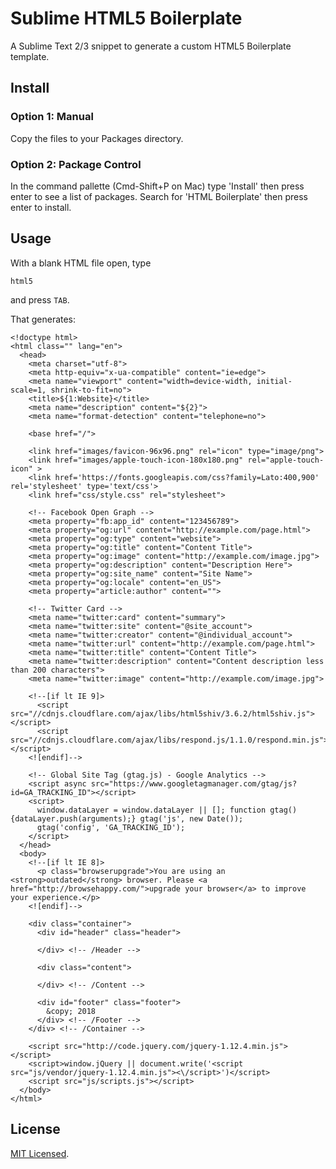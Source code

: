 # Sublime HTML5 Boilerplate

A Sublime Text 2/3 snippet to generate a custom HTML5 Boilerplate template.

## Install

### Option 1: Manual

Copy the files to your Packages directory.

### Option 2: Package Control

In the command pallette (Cmd-Shift+P on Mac) type 'Install' then press enter to see a list of packages. Search for 'HTML Boilerplate' then press enter to install.

## Usage

With a blank HTML file open, type

    html5

and press `TAB`.

That generates:

    <!doctype html>
    <html class="" lang="en">
      <head>
        <meta charset="utf-8">
        <meta http-equiv="x-ua-compatible" content="ie=edge">
        <meta name="viewport" content="width=device-width, initial-scale=1, shrink-to-fit=no">
        <title>${1:Website}</title>
        <meta name="description" content="${2}">
        <meta name="format-detection" content="telephone=no">

        <base href="/">
        
        <link href="images/favicon-96x96.png" rel="icon" type="image/png">
        <link href="images/apple-touch-icon-180x180.png" rel="apple-touch-icon" >
        <link href='https://fonts.googleapis.com/css?family=Lato:400,900' rel='stylesheet' type='text/css'>
        <link href="css/style.css" rel="stylesheet">

        <!-- Facebook Open Graph -->
        <meta property="fb:app_id" content="123456789">
        <meta property="og:url" content="http://example.com/page.html">
        <meta property="og:type" content="website">
        <meta property="og:title" content="Content Title">
        <meta property="og:image" content="http://example.com/image.jpg">
        <meta property="og:description" content="Description Here">
        <meta property="og:site_name" content="Site Name">
        <meta property="og:locale" content="en_US">
        <meta property="article:author" content="">

        <!-- Twitter Card -->
        <meta name="twitter:card" content="summary">
        <meta name="twitter:site" content="@site_account">
        <meta name="twitter:creator" content="@individual_account">
        <meta name="twitter:url" content="http://example.com/page.html">
        <meta name="twitter:title" content="Content Title">
        <meta name="twitter:description" content="Content description less than 200 characters">
        <meta name="twitter:image" content="http://example.com/image.jpg">          
         
        <!--[if lt IE 9]>
          <script src="//cdnjs.cloudflare.com/ajax/libs/html5shiv/3.6.2/html5shiv.js"></script>
          <script src="//cdnjs.cloudflare.com/ajax/libs/respond.js/1.1.0/respond.min.js"></script>
        <![endif]-->    

        <!-- Global Site Tag (gtag.js) - Google Analytics -->
        <script async src="https://www.googletagmanager.com/gtag/js?id=GA_TRACKING_ID"></script>
        <script>
          window.dataLayer = window.dataLayer || []; function gtag(){dataLayer.push(arguments);} gtag('js', new Date());
          gtag('config', 'GA_TRACKING_ID');
        </script>
      </head>
      <body>
        <!--[if lt IE 8]>
          <p class="browserupgrade">You are using an <strong>outdated</strong> browser. Please <a href="http://browsehappy.com/">upgrade your browser</a> to improve your experience.</p>
        <![endif]-->
        
        <div class="container">
          <div id="header" class="header">
          
          </div> <!-- /Header -->
          
          <div class="content">
              
          </div> <!-- /Content -->
          
          <div id="footer" class="footer">
            &copy; 2018
          </div> <!-- /Footer -->
        </div> <!-- /Container -->
        
        <script src="http://code.jquery.com/jquery-1.12.4.min.js"></script>
        <script>window.jQuery || document.write('<script src="js/vendor/jquery-1.12.4.min.js"><\/script>')</script>
        <script src="js/scripts.js"></script>
      </body>
    </html>

## License 

[MIT Licensed](http://sloria.mit-license.org/).
